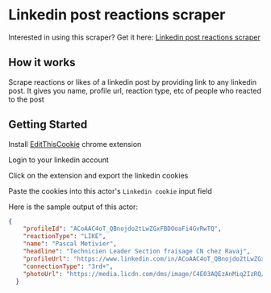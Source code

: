# Linkedin post reactions scraper
Interested in using this scraper? Get it here: [Linkedin post reactions scraper](https://apify.com/curious_coder/linkedin-post-reactions-scraper?fpr=ve081&fp_sid=github_linkedin-post-reactions-scraper)
## How it works
Scrape reactions or likes of a linkedin post by providing link to any linkedin post. It gives you name, profile url, reaction type, etc of people who reacted to the post

## Getting Started

Install [EditThisCookie](https://chrome.google.com/webstore/detail/editthiscookie/fngmhnnpilhplaeedifhccceomclgfbg) chrome extension 

Login to your linkedin account

Click on the extension and export the linkedin cookies

Paste the cookies into this actor's `Linkedin cookie` input field

Here is the sample output of this actor:

```json
{
    "profileId": "ACoAAC4oT_QBnojdo2tLwZGxFBDOoaFi4GvRwTQ",
    "reactionType": "LIKE",
    "name": "Pascal Metivier",
    "headline": "Technicien Leader Section fraisage CN chez Ravaj",
    "profileUrl": "https://www.linkedin.com/in/ACoAAC4oT_QBnojdo2tLwZGxFBDOoaFi4GvRwTQ",
    "connectionType": "3rd+",
    "photoUrl": "https://media.licdn.com/dms/image/C4E03AQEzAnMiq2IzRQ/profile-displayphoto-shrink_100_100/0/1596317924637?e=1696464000&v=beta&t=61DbKTxAXdK232c0qjLTceW9b4n-aDvE9VQ5knLWhdw"
  }
```
